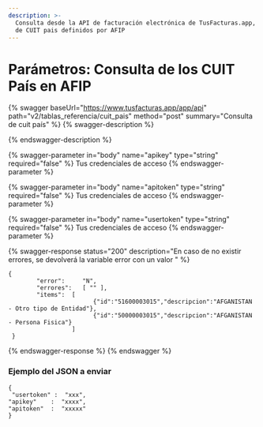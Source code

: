 ```yaml
---
description: >-
  Consulta desde la API de facturación electrónica de TusFacturas.app, la lista
  de CUIT pais definidos por AFIP
---
```


# Parámetros:  Consulta de los CUIT País en AFIP

{% swagger baseUrl="https://www.tusfacturas.app/app/api" path="v2/tablas_referencia/cuit_pais" method="post" summary="Consulta de cuit país" %}
{% swagger-description %}

{% endswagger-description %}

{% swagger-parameter in="body" name="apikey" type="string" required="false" %}
Tus credenciales de acceso
{% endswagger-parameter %}

{% swagger-parameter in="body" name="apitoken" type="string" required="false" %}
Tus credenciales de acceso
{% endswagger-parameter %}

{% swagger-parameter in="body" name="usertoken" type="string" required="false" %}
Tus credenciales de acceso
{% endswagger-parameter %}

{% swagger-response status="200" description="En caso de no existir errores, se devolverá la variable error con un valor " %}
```
{
        "error":     "N",
        "errores":   [ "" ],
        "items":  [
                        {"id":"51600003015","descripcion":"AFGANISTAN - Otro tipo de Entidad"},
                        {"id":"50000003015","descripcion":"AFGANISTAN - Persona Fisica"}
                  ] 
 }
```
{% endswagger-response %}
{% endswagger %}

### Ejemplo del JSON a enviar

```
{ 
 "usertoken" :  "xxx",
"apikey"    :  "xxxx",
"apitoken"  :  "xxxxx" 
}
```
